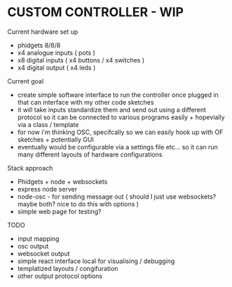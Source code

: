 # CUSTOM CONTROLLER - WIP

Current hardware set up
* phidgets 8/8/8
* x4 analogue inputs ( pots )
* x8 digital inputs ( x4 buttons / x4 switches )
* x4 digital output ( x4 leds )

Current goal 
* create simple software interface to run the controller once plugged in that can interface with my other code sketches
* it will take inputs standardize them and send out using a different protocol so it can be connected to various programs easily + hopevially via a class / template
* for now i'm thinking OSC, specifcally so we can easily hook up with OF sketches + potentially GUI
* eventually would be configurable via a settings file etc... so it can run many different layouts of hardware configurations

Stack approach
* Phidgets + node + websockets
* express node server
* node-osc - for sending message out ( should I just use websockets? maybe both? nice to do this with options )
* simple web page for testing?

TODO
* input mapping
* osc output
* websocket output
* simple react interface local for visualising / debugging
* templatized layouts / congifuration
* other output protocol options